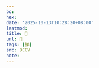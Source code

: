 ```yaml
---
bc:
hex:
date: '2025-10-13T10:28:20+08:00'
lastmod:
title: 􅥢
url: 􅥢
tags: [䏲]
src: DCCV
note:
---
```

